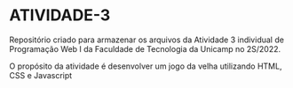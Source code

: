 # ATIVIDADE-3

Repositório criado para armazenar os arquivos da Atividade 3 individual de Programação Web I da Faculdade de Tecnologia da Unicamp no 2S/2022.

O propósito da atividade é desenvolver um jogo da velha utilizando HTML, CSS e Javascript
